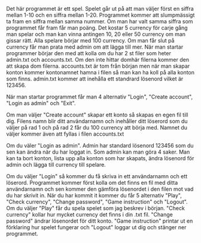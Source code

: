 Det här programmet är ett spel. Spelet går ut på att man väljer först en siffra mellan 1-10 och en siffra mellan 1-20. Programmet kommer att slumpmässigt ta fram en siffra mellan samma nummer. Om man har valt samma siffra som programmet får fram får man poäng. Det kostar 5 currency för carje gång man spelar och man kan vinna antingen 10, 20 eller 50 currency om man gissar rätt. Alla spelare börjar med 100 currency. Om man får slut på currency får man prata med admin om att lägga till mer. 
När man startar programmer börjar den med att kolla om du har 2 st filer som heter admin.txt och accounts.txt. Om den inte hittar domhär filerna kommer den att skapa dom filerna. accounts.txt är tom från början men när man skapar konton kommer kontonamnet hamna i filen så man kan ha koll på alla konton som finns. admin.txt kommer att inehålla ett standrard lösenord vilket är 123456. 

När man startar programmet får man 4 alternativ "Login", "Create account", "Login as admin" och "Exit".  

Om man väljer "Create account" skapar ett konto så skapas en egen fil till dig. Filens namn blir ditt användarnamn och  inehåller ditt löserord som du väljer på rad 1 och på rad 2 får du 100 currency att börja med. Namnet du väljer kommer även att fyllas i filen accounts.txt

Om du väler "Login as admin". Admin har standard lösenord 123456 som du sen kan ändra när du har loggat in. Som admin kan man göra 4 saker. Man kan ta bort konton, lista upp alla konton som har skapats, ändra lösenord för admin och lägga till currency till spelare.

Om du väljer "Login" så kommer du få skriva in ett användarnamn och ett löserord. Programmet kommer först kolla om det finns en fil med ditta användarnamn och sen kommer den gämföra lösenordet i den filen mot vad du har skrivit in. När du har kommit it kommer du får 5 alternativ "Play",  "Check currency",  "Change password",  "Game instruction" och "Logout".  Om du väljer "Play" får du spela spelet som jag beskrev i början. "Check currency" kollar hur mycket currency det finns i din .txt fil. "Change password" ändrar lösenordet för ditt konto. "Game instruction" printar ut en förklaring hur spelet fungerar och "Logout" loggar ut dig och stänger ner programmet.

